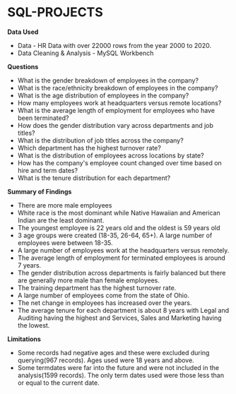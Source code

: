 # SQL-PROJECTS

**Data Used**
- Data - HR Data with over 22000 rows from the year 2000 to 2020.
- Data Cleaning & Analysis - MySQL Workbench

**Questions**
- What is the gender breakdown of employees in the company?
- What is the race/ethnicity breakdown of employees in the company?
- What is the age distribution of employees in the company?
- How many employees work at headquarters versus remote locations?
- What is the average length of employment for employees who have been terminated?
- How does the gender distribution vary across departments and job titles?
- What is the distribution of job titles across the company?
- Which department has the highest turnover rate?
- What is the distribution of employees across locations by state?
- How has the company's employee count changed over time based on hire and term dates?
 - What is the tenure distribution for each department?

**Summary of Findings**
- There are more male employees
- White race is the most dominant while Native Hawaiian and American Indian are the least dominant.
- The youngest employee is 22 years old and the oldest is 59 years old
- 3 age groups were created (18-35, 26-64, 65+). A large number of employees were between 18-35.
- A large number of employees work at the headquarters versus remotely.
- The average length of employment for terminated employees is around 7 years.
- The gender distribution across departments is fairly balanced but there are generally more male than female employees.
- The training department has the highest turnover rate.
- A large number of employees come from the state of Ohio.
- The net change in employees has increased over the years.
- The average tenure for each department is about 8 years with Legal and Auditing having the highest and Services, Sales and Marketing having the lowest.

**Limitations**
- Some records had negative ages and these were excluded during querying(967 records). Ages used were 18 years and above.
- Some termdates were far into the future and were not included in the analysis(1599 records). The only term dates used were those less than or equal to the current date.
